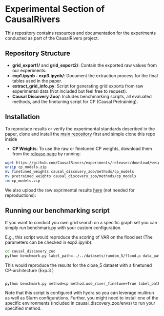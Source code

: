 
# Experimental Section of CausalRivers

This repository contains resources and documentation for the experiments conducted as part of the CausalRivers project.

## Repository Structure

- **grid_export1/** and **grid_export2/**: Contain the exported raw values from our experiments.
- **exp1.ipynb - exp3.ipynb/**: Document the extraction process for the final tables used in the paper.
- **extract_grid_info.py**: Script for generating grid exports from raw experimental data (Not included but feel free to request).
- **Causal Discovery Zoo/**: Includes benchmarking scripts, all evaluated methods, and the finetuning script for CP (Causal Pretraining).







## Installation
To reproduce results or verify the experimental standards described in the paper, clone and install the [main repository](https://github.com/CausalRivers/causalrivers/) first and simple clone this repo inside

- **CP Weights**: To use the raw or finetuned CP weights, download them from the [release page](https://github.com/CausalRivers/experiments/releases) by running:

```bash
wget https://github.com/CausalRivers/experiments/releases/download/weights/cp_models.zip
unzip cp_models.zip
mv finetuned_weights causal_discovery_zoo/methods/cp_models
mv pretrained_weights causal_discovery_zoo/methods/cp_models
rm cp_models.zip
```
We also upload the raw exprimental results [here](https://zenodo.org/records/16797284?token=eyJhbGciOiJIUzUxMiJ9.eyJpZCI6IjhiMDc4YTEyLWY0MTAtNDk4MS05NmU5LTkwYTNhYWI3NWRhYiIsImRhdGEiOnt9LCJyYW5kb20iOiI2MDVlMjliNzAxNjI5ZTM3ZjYxMWE5Y2M3NTQyNGM4ZSJ9.pH4yqfkiT5ZTe3IcwsQC3CVQc27DjZCKJA16kqz14YgNY__9fVy_76SYEpnwBRsQbaraQB-ffm6hEQ6Putaaag) (not needed for reproductions): 


## Running our benchmarking script

If you want to conduct you own grid search on a specific graph set you can simply run benchmark.py with your custom configuration.

E.g., this script would reproduce the scoring of VAR on the flood set (The parameters can be checked in exp2.ipynb):

```bash
cd causal_discovery_zoo
python benchmark.py label_path=../../datasets/random_5/flood.p data_path=../../product/rivers_ts_flood.csv method=var data_preprocess.normalize=False data_preprocess.resolution=15min method.max_lag=5 method.var_absolute_values=False
```


This would reproduce the results for the close_5 dataset with a finetuned CP-architecture (Exp.3 )
```bash

python benchmark.py method=cp method.use_river_finetune=True label_path="../../datasets/close_5/east.p" data_preprocess.resolution="12H" data_preprocess.normalize=False
```



Note that this script is configured with hydra so you can leverage multirun as well as Slurm configurations.
Further, you might need to install one of the specific environments (included in causal_discovery_zoo/envs) to run your specified method.
